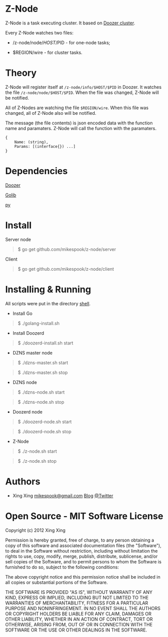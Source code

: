 Z-Node
======

Z-Node is a task executing cluster. It based on [Doozer cluster](https://github.com/ha/doozerd). 

Every Z-Node watches two files:

 * /z-node/node/$HOST/$PID - for one-node tasks;

 * $REGION/wire - for cluster tasks.

Theory
======

Z-Node will register itself at `/z-node/info/$HOST/$PID` in Doozer. It watches the file `/z-node/node/$HOST/$PID`.
When the file was changed, Z-Node will be notified.

All of Z-Nodes are watching the file `$REGION/wire`. When this file was changed, all of Z-Node also will be notified.

The message (the file contents) is json encoded data with the function name and paramaters.
Z-Node will call the function with the paramaters.

    {
        Name: (string),
        Params: [(interface{}) ...]
    }

Dependencies
============

[Doozer](https://github.com/ha/doozer)

[Golib](https://github.com/mikespook/golib)   

[py](https://github.com/qiniu/py)

Install
=======

Server node

> $ go get github.com/mikespook/z-node/server

Client

> $ go get github.com/mikespook/z-node/client

Installing & Running
====================

All scripts were put in the directory [shell](https://github.com/mikespook/z-node/tree/master/shell).

 * Install Go

> $ ./golang-install.sh

 * Install Doozerd

> $ ./doozerd-install.sh start

 * DZNS master node

> $ ./dzns-master.sh start

> $ ./dzns-master.sh stop

 * DZNS node

> $ ./dzns-node.sh start

> $ ./dzns-node.sh stop

 * Doozerd node
 
> $ ./doozerd-node.sh start

> $ ./doozerd-node.sh stop

 * Z-Node

> $ ./z-node.sh start

> $ ./z-node.sh stop

Authors
=======

 * Xing Xing <mikespook@gmail.com> [Blog](http://mikespook.com) [@Twitter](http://twitter.com/mikespook)

Open Source - MIT Software License
==================================
Copyright (c) 2012 Xing Xing

Permission is hereby granted, free of charge, to any person obtaining a copy of this software and associated documentation files (the "Software"), to deal in the Software without restriction, including without limitation the rights to use, copy, modify, merge, publish, distribute, sublicense, and/or sell copies of the Software, and to permit persons to whom the Software is furnished to do so, subject to the following conditions:

The above copyright notice and this permission notice shall be included in all copies or substantial portions of the Software.

THE SOFTWARE IS PROVIDED "AS IS", WITHOUT WARRANTY OF ANY KIND, EXPRESS OR IMPLIED, INCLUDING BUT NOT LIMITED TO THE WARRANTIES OF MERCHANTABILITY, FITNESS FOR A PARTICULAR PURPOSE AND NONINFRINGEMENT. IN NO EVENT SHALL THE AUTHORS OR COPYRIGHT HOLDERS BE LIABLE FOR ANY CLAIM, DAMAGES OR OTHER LIABILITY, WHETHER IN AN ACTION OF CONTRACT, TORT OR OTHERWISE, ARISING FROM, OUT OF OR IN CONNECTION WITH THE SOFTWARE OR THE USE OR OTHER DEALINGS IN THE SOFTWARE.
